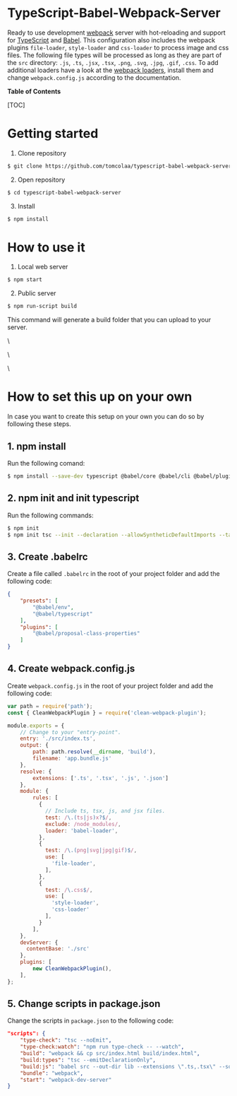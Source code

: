 # TypeScript-Babel-Webpack-Server
Ready to use development [webpack](https://webpack.js.org/ "webpack") server with hot-reloading and support for [TypeScript](https://www.typescriptlang.org/ "TypeScript") and [Babel](https://babeljs.io/ "Babel"). This configuration also includes the webpack plugins `file-loader`, `style-loader` and `css-loader` to process image and css files. The following file types will be processed as long as they are part of the `src` directory: `.js`, `.ts`, `.jsx`, `.tsx`, `.png`, `.svg`, `.jpg`, `.gif`, `.css`.
To add additional loaders have a look at the [webpack loaders](https://webpack.js.org/loaders/ "webpack loaders"), install them and change `webpack.config.js` according to the documentation.

**Table of Contents**

[TOC]



# Getting started
1. Clone repository
```sh
$ git clone https://github.com/tomcolaa/typescript-babel-webpack-server.git
```

2. Open repository
```sh
$ cd typescript-babel-webpack-server
```

3. Install
```sh
$ npm install
```

# How to use it
1. Local web server
```sh
$ npm start
```

2. Public server
```sh
$ npm run-script build
```
This command will generate a build folder that you can upload to your server.

\

\

\

# How to set this up on your own
In case you want to create this setup on your own you can do so by following these steps.
## 1. npm install
Run the following comand:
```sh
$ npm install --save-dev typescript @babel/core @babel/cli @babel/plugin-proposal-class-properties @babel/preset-env @babel/preset-typescript webpack webpack-cli babel-loader file-loader style-loader css-loader webpack-dev-server clean-webpack-plugin
```

## 2. npm init and init typescript
Run the following commands:
```sh
$ npm init
$ npm init tsc --init --declaration --allowSyntheticDefaultImports --target esnext --outDir lib
```

## 3. Create .babelrc
Create a file called `.babelrc` in the root of your project folder and add the following code:
```json
{
    "presets": [
        "@babel/env",
        "@babel/typescript"
    ],
    "plugins": [
        "@babel/proposal-class-properties"
    ]
}
```

## 4. Create webpack.config.js
Create `webpack.config.js` in the root of your project folder and add the following code:
```javascript
var path = require('path');
const { CleanWebpackPlugin } = require('clean-webpack-plugin');

module.exports = {
    // Change to your "entry-point".
    entry: './src/index.ts',
    output: {
        path: path.resolve(__dirname, 'build'),
        filename: 'app.bundle.js'
    },
    resolve: {
        extensions: ['.ts', '.tsx', '.js', '.json']
    },
    module: {
        rules: [
          {
            // Include ts, tsx, js, and jsx files.
            test: /\.(ts|js)x?$/,
            exclude: /node_modules/,
            loader: 'babel-loader',
          },
          {
            test: /\.(png|svg|jpg|gif)$/,
            use: [
              'file-loader',
            ],
          },
          {
            test: /\.css$/,
            use: [
              'style-loader',
              'css-loader'
            ],
          }
        ],
    },
    devServer: {
      contentBase: './src'
    },
    plugins: [
        new CleanWebpackPlugin(),
    ],
};
```

## 5. Change scripts in package.json
Change the scripts in `package.json` to the following code:
```json
"scripts": {
    "type-check": "tsc --noEmit",
    "type-check:watch": "npm run type-check -- --watch",
    "build": "webpack && cp src/index.html build/index.html",
    "build:types": "tsc --emitDeclarationOnly",
    "build:js": "babel src --out-dir lib --extensions \".ts,.tsx\" --source-maps inline",
    "bundle": "webpack",
    "start": "webpack-dev-server"
}
```
